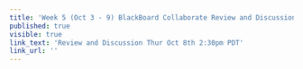 ```yaml
---
title: 'Week 5 (Oct 3 - 9) BlackBoard Collaborate Review and Discussion'
published: true
visible: true
link_text: 'Review and Discussion Thur Oct 8th 2:30pm PDT'
link_url: ''
---
```

